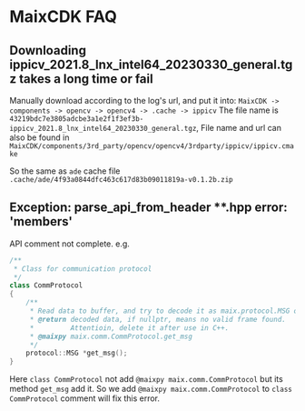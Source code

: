 MaixCDK FAQ
===

## Downloading ippicv_2021.8_lnx_intel64_20230330_general.tgz takes a long time or fail

Manually download according to the log's url, and put it into:
`MaixCDK -> components -> opencv -> opencv4 -> .cache -> ippicv`
The file name is `43219bdc7e3805adcbe3a1e2f1f3ef3b-ippicv_2021.8_lnx_intel64_20230330_general.tgz`,
File name and url can also be found in `MaixCDK/components/3rd_party/opencv/opencv4/3rdparty/ippicv/ippicv.cmake`

So the same as `ade` cache file `.cache/ade/4f93a0844dfc463c617d83b09011819a-v0.1.2b.zip`

## Exception: parse_api_from_header **.hpp error: 'members'

API comment not complete.
e.g.

```cpp
/**
 * Class for communication protocol
 */
class CommProtocol
{
    /**
     * Read data to buffer, and try to decode it as maix.protocol.MSG object
     * @return decoded data, if nullptr, means no valid frame found.
     *         Attentioin, delete it after use in C++.
     * @maixpy maix.comm.CommProtocol.get_msg
     */
    protocol::MSG *get_msg();
}
```

Here `class CommProtocol` not add `@maixpy maix.comm.CommProtocol` but its method `get_msg` add it.
So we add `@maixpy maix.comm.CommProtocol` to `class CommProtocol` comment will fix this error.
